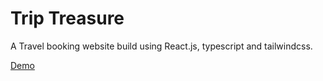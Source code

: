 # Trip Treasure

A Travel booking website build using React.js, typescript and tailwindcss.

[Demo](https://skarthikayan.github.io/triptreasure/)
